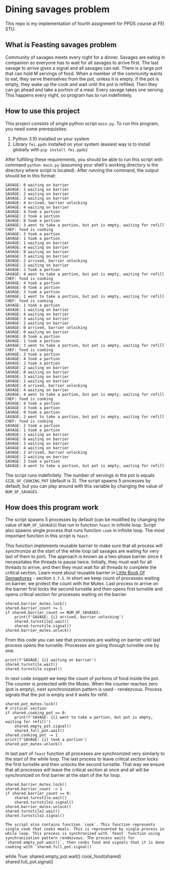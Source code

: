 # Dining savages problem
This repo is my implementation of fourth assignment for PPDS course at FEI STU.

## What is Feasting savages problem
Community of savages meets every night for a dinner. Savages are eating in companion so everyone has to wait for all savages to arrive first. The last savage to arrive gives a signal and all savages can eat. There is a large pot that can hold M servings of food. When a member of the community wants to eat, they serve themselves from the pot, unless it is empty. If the pot is empty, they wake up the cook and wait until the pot is refilled. Then they can go ahead and take a portion of a meal. Every savage takes one serving. This happens every night, so program has to run indefinitely.

## How to use this project
This project consists of single python script `main.py`. To run this program, you need some prerequisites: 
1. Python 3.10 installed on your system
2. Library `fei.ppds` installed on your system (easiest way is to install globally with `pip install fei.ppds`)

After fulfilling these requirements, you should be able to run this script with command `python main.py` (assuming your shell's working directory is the directory where script is located).
After running the command, the output should be in this format: 
```
SAVAGE: 0 waiting on barrier
SAVAGE: 1 waiting on barrier
SAVAGE: 2 waiting on barrier
SAVAGE: 3 waiting on barrier
SAVAGE: 4 arrived, barrier unlocking
SAVAGE: 4 waiting on barrier
SAVAGE: 4 took a portion
SAVAGE: 2 took a portion
SAVAGE: 0 took a portion
SAVAGE: 3 went to take a portion, but pot is empty, waiting for refill
CHEF: food is cooking
SAVAGE: 3 took a portion
SAVAGE: 1 took a portion
SAVAGE: 1 waiting on barrier
SAVAGE: 4 waiting on barrier
SAVAGE: 0 waiting on barrier
SAVAGE: 3 waiting on barrier
SAVAGE: 2 arrived, barrier unlocking
SAVAGE: 2 waiting on barrier
SAVAGE: 2 took a portion
SAVAGE: 4 went to take a portion, but pot is empty, waiting for refill
CHEF: food is cooking
SAVAGE: 4 took a portion
SAVAGE: 0 took a portion
SAVAGE: 3 took a portion
SAVAGE: 1 went to take a portion, but pot is empty, waiting for refill
CHEF: food is cooking
SAVAGE: 1 took a portion
SAVAGE: 1 waiting on barrier
SAVAGE: 4 waiting on barrier
SAVAGE: 3 waiting on barrier
SAVAGE: 2 waiting on barrier
SAVAGE: 0 arrived, barrier unlocking
SAVAGE: 0 waiting on barrier
SAVAGE: 0 took a portion
SAVAGE: 1 took a portion
SAVAGE: 3 went to take a portion, but pot is empty, waiting for refill
CHEF: food is cooking
SAVAGE: 3 took a portion
SAVAGE: 4 took a portion
SAVAGE: 2 took a portion
SAVAGE: 2 waiting on barrier
SAVAGE: 0 waiting on barrier
SAVAGE: 3 waiting on barrier
SAVAGE: 1 waiting on barrier
SAVAGE: 4 arrived, barrier unlocking
SAVAGE: 4 waiting on barrier
SAVAGE: 4 went to take a portion, but pot is empty, waiting for refill
CHEF: food is cooking
SAVAGE: 4 took a portion
SAVAGE: 3 took a portion
SAVAGE: 0 took a portion
SAVAGE: 2 went to take a portion, but pot is empty, waiting for refill
CHEF: food is cooking
SAVAGE: 2 took a portion
SAVAGE: 1 took a portion
SAVAGE: 1 waiting on barrier
SAVAGE: 0 waiting on barrier
SAVAGE: 3 waiting on barrier
SAVAGE: 4 waiting on barrier
SAVAGE: 2 arrived, barrier unlocking
SAVAGE: 2 waiting on barrier
SAVAGE: 2 took a portion
SAVAGE: 4 went to take a portion, but pot is empty, waiting for refill
```

The script runs indefinitely. The number of servings in the pot is equals `SIZE_OF_COOKING_POT` (default is 3). 
The script spawns 5 processes by default, but you can play around with this variable by changing the value of `NUM_OF_SAVAGES`.

## How does this program work
The script spawns 5 processes by default (can be modified by changing the value of `NUM_OF_SAVAGES`) that run in function `feast` in infinite loop. Script also spawns single process that runs function `cook` in infinite loop.
The most important function in this script is `feast`. 

This function implements reusable barrier to make sure that all process will synchronize at the start of the while loop (all savages are waiting for very last of them to join).
The approach is known as a two-phase barrier since it necessitates the threads to pause twice. Initially, they must wait for all threads to arrive, and then they must wait for all threads to complete the critical section. Learn more about reusable barrier in [Little Book Of Semaphores](https://greenteapress.com/semaphores/LittleBookOfSemaphores.pdf) - section `3.7.5`.
In short we keep count of processes waiting on barrier, we protect the count with the Mutex. Last process to arrive on the barrier first locks the second turnstile and then opens first turnstile and opens critical section for processes waiting on the barrier.
``` 
shared.barrier_mutex.lock()
shared.barrier_count += 1
if shared.barrier_count == NUM_OF_SAVAGES:
    print(f'SAVAGE: {i} arrived, barrier unlocking')
    shared.turnstile2.wait()
    shared.turnstile.signal()
shared.barrier_mutex.unlock()
```
From this code you can see that processes are waiting on barrier until last process opens the turnstile. Processes are going through turnstile one by one.
```
print(f'SAVAGE: {i} waiting on barrier')
shared.turnstile.wait()
shared.turnstile.signal()
```

In next code snippet we keep the count of portions of food inside the pot. The counter is protected with the Mutex. When the counter reaches zero (pot is empty), next synchronization pattern is used - rendezvous. Process signals that the pot is empty and it waits for refill.
```
shared.pot_mutex.lock()
# critical section
if shared.cooking_pot == 0:
    print(f'SAVAGE: {i} went to take a portion, but pot is empty, waiting for refill')
    shared.empty_pot.signal()
    shared.full_pot.wait()
shared.cooking_pot -= 1
print(f'SAVAGE: {i} took a portion')
shared.pot_mutex.unlock()
```

In last part of `feast` function all processes are synchronized very similarly to the start of the while loop. The last process to leave critical section locks the first turnstile and then unlocks the second turnstile. That way we ensure that all processes will leave the critical section at once and all will be synchronized on first barrier at the start of the for loop.
```
shared.barrier_mutex.lock()
shared.barrier_count -= 1
if shared.barrier_count == 0:
    shared.turnstile.wait()
    shared.turnstile2.signal()
shared.barrier_mutex.unlock()
shared.turnstile2.wait()
shared.turnstile2.signal()

The script also contains function `cook`. This function represents single cook that cooks meals. This is represented by single process in while loop. This process is synchronized with `feast` function using synchronization pattern rendezvous. The process waits for `shared.empty_pot.wait()`, then cooks food and signals that it is done cooking with `shared.full_pot.signal()`
```
while True:
    shared.empty_pot.wait()
    cook_food(shared)
    shared.full_pot.signal()
```